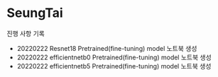 # SeungTai

진행 사항 기록

- 20220222 Resnet18 Pretrained(fine-tuning) model 노트북 생성
- 20220222 efficientnetb0 Pretrained(fine-tuning) model 노트북 생성
- 20220222 efficientnetb5 Pretrained(fine-tuning) model 노트북 생성
